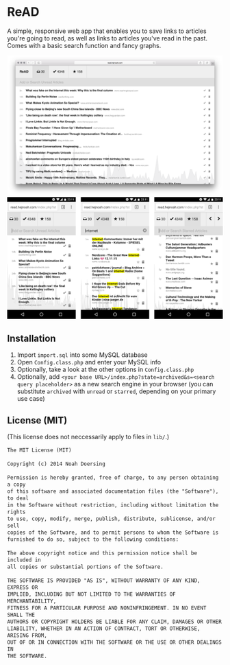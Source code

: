 # ReAD

A simple, responsive web app that enables you to save links to articles you're going to read, as well as links to articles you've read in the past. Comes with a basic search function and fancy graphs.

![desktop](https://github.com/doersino/ReAD/raw/master/screenshot-desktop.png)
![mobile](https://github.com/doersino/ReAD/raw/master/screenshots-mobile.png)

## Installation
1. Import `import.sql` into some MySQL database
2. Open `Config.class.php` and enter your MySQL info
3. Optionally, take a look at the other options in `Config.class.php`
4. Optionally, add `<your base URL>/index.php?state=archived&s=<search query placeholder>` as a new search engine in your browser (you can substitute `archived` with `unread` or `starred`, depending on your primary use case)

## License (MIT)
(This license does not neccessarily apply to files in `lib/`.)

```
The MIT License (MIT)

Copyright (c) 2014 Noah Doersing

Permission is hereby granted, free of charge, to any person obtaining a copy
of this software and associated documentation files (the "Software"), to deal
in the Software without restriction, including without limitation the rights
to use, copy, modify, merge, publish, distribute, sublicense, and/or sell
copies of the Software, and to permit persons to whom the Software is
furnished to do so, subject to the following conditions:

The above copyright notice and this permission notice shall be included in
all copies or substantial portions of the Software.

THE SOFTWARE IS PROVIDED "AS IS", WITHOUT WARRANTY OF ANY KIND, EXPRESS OR
IMPLIED, INCLUDING BUT NOT LIMITED TO THE WARRANTIES OF MERCHANTABILITY,
FITNESS FOR A PARTICULAR PURPOSE AND NONINFRINGEMENT. IN NO EVENT SHALL THE
AUTHORS OR COPYRIGHT HOLDERS BE LIABLE FOR ANY CLAIM, DAMAGES OR OTHER
LIABILITY, WHETHER IN AN ACTION OF CONTRACT, TORT OR OTHERWISE, ARISING FROM,
OUT OF OR IN CONNECTION WITH THE SOFTWARE OR THE USE OR OTHER DEALINGS IN
THE SOFTWARE.
```
